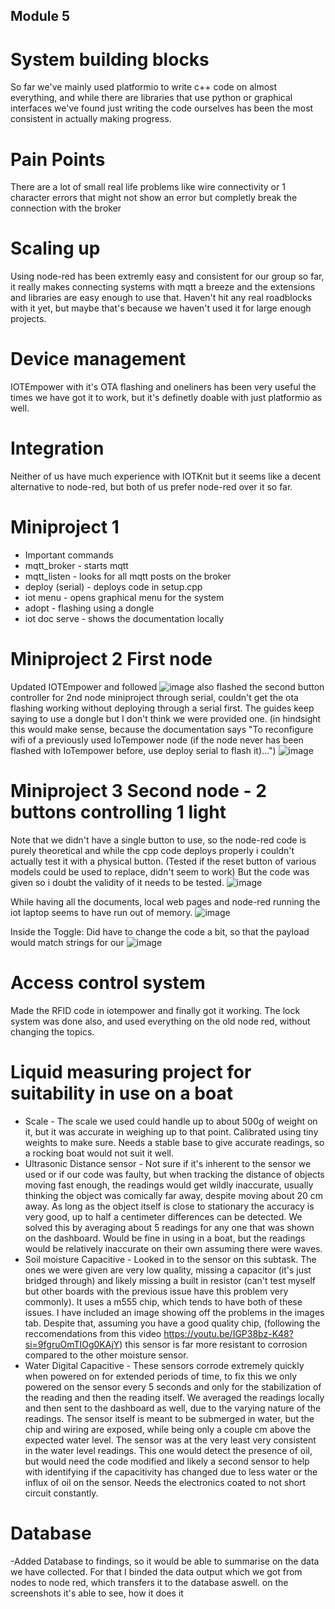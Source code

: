 ## Module 5
# System building blocks
So far we've mainly used platformio to write c++ code on almost everything, and while there are libraries that use python or graphical interfaces we've found just writing the code ourselves has been the most consistent in actually making progress. 
# Pain Points
There are a lot of small real life problems like wire connectivity or 1 character errors that might not show an error but completly break the connection with the broker 
# Scaling up
Using node-red has been extremly easy and consistent for our group so far, it really makes connecting systems with mqtt a breeze and the extensions and libraries are easy enough to use that. Haven't hit any real roadblocks with it yet, but maybe that's because we haven't used it for large enough projects.
# Device management
IOTEmpower with it's OTA flashing and oneliners has been very useful the times we have got it to work, but it's definetly doable with just platformio as well.
# Integration
Neither of us have much experience with IOTKnit but it seems like a decent alternative to node-red, but both of us prefer node-red over it so far.
# Miniproject 1 
- Important commands
 - mqtt_broker - starts mqtt
 - mqtt_listen  - looks for all mqtt posts on the broker
 - deploy (serial) - deploys code in setup.cpp
 - iot menu - opens graphical menu for the system
 - adopt - flashing using a dongle
 - iot doc serve - shows the documentation locally
# Miniproject 2 First node
Updated IOTEmpower and followed 
![image](https://github.com/user-attachments/assets/30a9cf24-95da-4e55-81f1-1ed4323ad60f)
also flashed the second button controller for 2nd node miniproject through serial, couldn't get the ota flashing working without deploying through a serial first. The guides keep saying to use a dongle but I don't think we were provided one. (in hindsight this would make sense, because the documentation says "To reconfigure wifi of a previously used IoTempower node (if the node never has been flashed with IoTempower before, use deploy serial to flash it)...")
![image](https://github.com/user-attachments/assets/bb5e88c5-63fb-4577-bac6-2152be396a06)


# Miniproject 3 Second node - 2 buttons controlling 1 light
Note that we didn't have a single button to use, so the node-red code is purely theoretical and while the cpp code deploys properly i couldn't actually test it with a physical button. (Tested if the reset button of various models could be used to replace, didn't seem to work) But the code was given so i doubt the validity of it needs to be tested.
![image](https://github.com/user-attachments/assets/c11e4d70-b68b-402a-b5ae-415be93b2606)

While having all the documents, local web pages and node-red running the iot laptop seems to have run out of memory.
![image](https://github.com/user-attachments/assets/53fe37b6-0ac7-4fbc-a080-3fdf9a0e0a84)

Inside the Toggle:
Did have to change the code a bit, so that the payload would match strings for our 
![image](https://github.com/user-attachments/assets/c18b8cfc-9553-40e5-87de-e70906ccdf54)


# Access control system
Made the RFID code in iotempower and finally got it working. The lock system was done also, and used everything on the old node red, without changing the topics.

# Liquid measuring project for suitability in use on a boat
- Scale - The scale we used could handle up to about 500g of weight on it, but it was accurate in weighing up to that point. Calibrated using tiny weights to make sure. Needs a stable base to give accurate readings, so a rocking boat would not suit it well.
- Ultrasonic Distance sensor - Not sure if it's inherent to the sensor we used or if our code was faulty, but when tracking the distance of objects moving fast enough, the readings would get wildly inaccurate, usually thinking the object was comically far away, despite moving about 20 cm away. As long as the object itself is close to stationary the accuracy is very good, up to half a centimeter differences can be detected. We solved this by averaging about 5 readings for any one that was shown on the dashboard. Would be fine in using in a boat, but the readings would be relatively inaccurate on their own assuming there were waves. 
- Soil moisture Capacitive - Looked in to the sensor on this subtask. The ones we were given are very low quality, missing a capacitor (it's just bridged through) and likely missing a built in resistor (can't test myself but other boards with the previous issue have this problem very commonly). It uses a m555 chip, which tends to have both of these issues. I have included an image showing off the problems in  the images tab.
Despite that, assuming you have a good quality chip, (following the reccomendations from this video https://youtu.be/IGP38bz-K48?si=9fgruOmTIOg0KAjY) this sensor is far more resistant to corrosion compared to the other moisture sensor. 
- Water Digital Capacitive - These sensors corrode extremely quickly when powered on for extended periods of time, to fix this we only powered on the sensor every 5 seconds and only for the stabilization of the reading and then the reading itself. We averaged the readings locally and then sent to the dashboard as well, due to the varying nature of the readings. The sensor itself is meant to be submerged in water, but the chip and wiring are exposed, while being only a couple cm above the expected water level. The sensor was at the very least very consistent in the water level readings. This one would detect the presence of oil, but would need the code modified and likely a second sensor to help with identifying if the capacitivity has changed due to less water or the influx of oil on the sensor. Needs the electronics coated to not short circuit constantly.
# Database
-Added Database to findings, so it would be able to summarise on the data we have collected. For that I binded the data output which we got from nodes to node red, which transfers it to the database aswell. on the screenshots it's able to see, how it does it